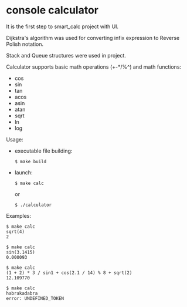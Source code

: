 # console calculator

It is the first step to smart_calc project with UI.

Dijkstra's algorithm was used for converting infix expression to Reverse Polish notation.

Stack and Queue structures were used in project.

Calculator supports basic math operations (+-*/%^) and math functions:

+ cos
+ sin
+ tan
+ acos
+ asin
+ atan
+ sqrt
+ ln
+ log

Usage:

+ executable file building:

      $ make build

+ launch:

      $ make calc

  or

      $ ./calculator

Examples:

    $ make calc
    sqrt(4)
    2
    
    $ make calc
    sin(3.1415)
    0.000093
    
    $ make calc
    (1 + 2) * 3 / sin1 + cos(2.1 / 14) % 8 + sqrt(2)
    12.109770

    $ make calc
    habrakadabra
    error: UNDEFINED_TOKEN
